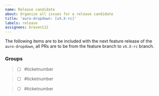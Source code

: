 ```yaml
---
name: Release candidate
about: Organize all issues for a release candidate
title: 'auro-dropdown: [vX.X-rc]'
labels: release
assignees: braven112
---
```


The following items are to be included with the next feature release of the `auro-dropdown`, all PRs are to be from the feature branch to `vX.X-rc` branch.

### Groups
>- [ ] #ticketnumber

>- [ ] #ticketnumber

>- [ ] #ticketnumber
